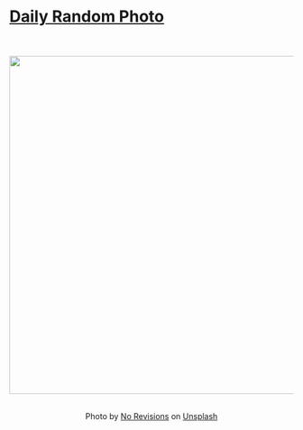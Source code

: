 # [Daily Random Photo](https://www.dailyrandomphoto.com/)

<div align="center">
  <br>
  <br>
  <a href="https://www.dailyrandomphoto.com/p/2022/2022-05-03/"><img src="https://images.unsplash.com/photo-1612293905607-b003de9e54fb?crop=entropy&cs=tinysrgb&fit=max&fm=jpg&ixid=Mnw3NzUwOHwwfDF8cmFuZG9tfHx8fHx8fHx8MTY1MTUzODAwMQ&ixlib=rb-1.2.1&q=80&w=1080" width="600px"></a>
  <br>
  <br>
  <p class="has-text-grey">Photo by <a href="https://unsplash.com/@norevisions?utm_source=Daily%20Random%20Photo&amp;utm_medium=referral" target="_blank" rel="noopener noreferrer">No Revisions</a> on <a href="https://unsplash.com/photos/OAW0OCLn52I?utm_source=Daily%20Random%20Photo&amp;utm_medium=referral" target="_blank" rel="noopener noreferrer">Unsplash</a></p>
</div>
